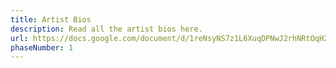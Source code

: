 ```yaml
---
title: Artist Bios
description: Read all the artist bios here.
url: https://docs.google.com/document/d/1reNsyNS7z1L6XuqDPNwJ2rhNRtOqH2dXxfcoHPu506o/edit?usp=sharing
phaseNumber: 1
---
```

